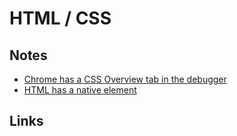 # HTML / CSS

## Notes

- [Chrome has a CSS Overview tab in the debugger](https://mobile.twitter.com/joshwcomeau/status/1289206431938301978)
- [HTML has a native element](https://mobile.twitter.com/joshwcomeau/status/1318301579125100557)

## Links

